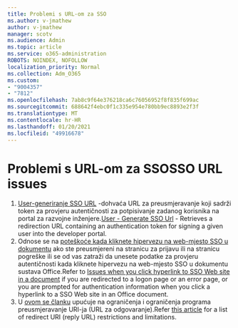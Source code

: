 ```yaml
---
title: Problemi s URL-om za SSO
ms.author: v-jmathew
author: v-jmathew
manager: scotv
ms.audience: Admin
ms.topic: article
ms.service: o365-administration
ROBOTS: NOINDEX, NOFOLLOW
localization_priority: Normal
ms.collection: Adm_O365
ms.custom:
- "9004357"
- "7812"
ms.openlocfilehash: 7ab8c9f64e376218ca6c76056952f8f835f699ac
ms.sourcegitcommit: 688642f4ebc0f1c335e954e780bb9ec8893e2f3f
ms.translationtype: MT
ms.contentlocale: hr-HR
ms.lasthandoff: 01/20/2021
ms.locfileid: "49916678"
---
```

# <a name="sso-url-issues"></a><span data-ttu-id="1731f-102">Problemi s URL-om za SSO</span><span class="sxs-lookup"><span data-stu-id="1731f-102">SSO URL issues</span></span>

1. <span data-ttu-id="1731f-103">[User-generiranje SSO URL](https://docs.microsoft.com/rest/api/apimanagement/2019-12-01/User/GenerateSsoUrl) -dohvaća URL za preusmjeravanje koji sadrži token za provjeru autentičnosti za potpisivanje zadanog korisnika na portal za razvojne inženjere.</span><span class="sxs-lookup"><span data-stu-id="1731f-103">[User - Generate SSO Url](https://docs.microsoft.com/rest/api/apimanagement/2019-12-01/User/GenerateSsoUrl) - Retrieves a redirection URL containing an authentication token for signing a given user into the developer portal.</span></span>
2. <span data-ttu-id="1731f-104">Odnose se na [poteškoće kada kliknete hipervezu na web-mjesto SSO u dokumentu](https://docs.microsoft.com/office/troubleshoot/office-suite-issues/click-hyperlink-to-sso-website) ako ste preusmjereni na stranicu za prijavu ili na stranicu pogreške ili se od vas zatraži da unesete podatke za provjeru autentičnosti kada kliknete hipervezu na web-mjesto SSO u dokumentu sustava Office.</span><span class="sxs-lookup"><span data-stu-id="1731f-104">Refer to [Issues when you click hyperlink to SSO Web site in a document](https://docs.microsoft.com/office/troubleshoot/office-suite-issues/click-hyperlink-to-sso-website) if you are redirected to a logon page or an error page, or you are prompted for authentication information when you click a hyperlink to a SSO Web site in an Office document.</span></span>
3. <span data-ttu-id="1731f-105">U [ovom se članku](https://docs.microsoft.com/azure/active-directory/develop/reply-url) upućuje na ograničenja i ograničenja programa preusmjeravanje URI-ja (URL za odgovaranje).</span><span class="sxs-lookup"><span data-stu-id="1731f-105">Refer [this article](https://docs.microsoft.com/azure/active-directory/develop/reply-url) for a list of redirect URI (reply URL) restrictions and limitations.</span></span>
